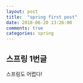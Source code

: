 ```yaml
---
layout: post
title:  "spring first post"
date: 2018-06-20 13:26:00
comments: true
categories: spring
---
```


## 스프링 1번글

스프링도 어렵다!
